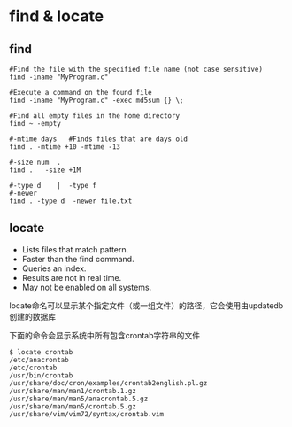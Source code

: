 # find & locate

## find 

```text
#Find the file with the specified file name (not case sensitive)
find -iname "MyProgram.c" 

#Execute a command on the found file
find -iname "MyProgram.c" -exec md5sum {} \; 

#Find all empty files in the home directory
find ~ -empty

#-mtime days   #Finds files that are days old
find . -mtime +10 -mtime -13

#-size num  .    
find .   -size +1M

#-type d    |  -type f
#-newer
find . -type d  -newer file.txt
```

## locate

* Lists files that match pattern. 
* Faster than the find command. 
* Queries an index. 
* Results are not in real time. 
* May not be enabled on all systems.

locate命名可以显示某个指定文件（或一组文件）的路径，它会使用由updatedb创建的数据库

下面的命令会显示系统中所有包含crontab字符串的文件

```text
$ locate crontab
/etc/anacrontab
/etc/crontab
/usr/bin/crontab
/usr/share/doc/cron/examples/crontab2english.pl.gz
/usr/share/man/man1/crontab.1.gz
/usr/share/man/man5/anacrontab.5.gz
/usr/share/man/man5/crontab.5.gz
/usr/share/vim/vim72/syntax/crontab.vim
```

